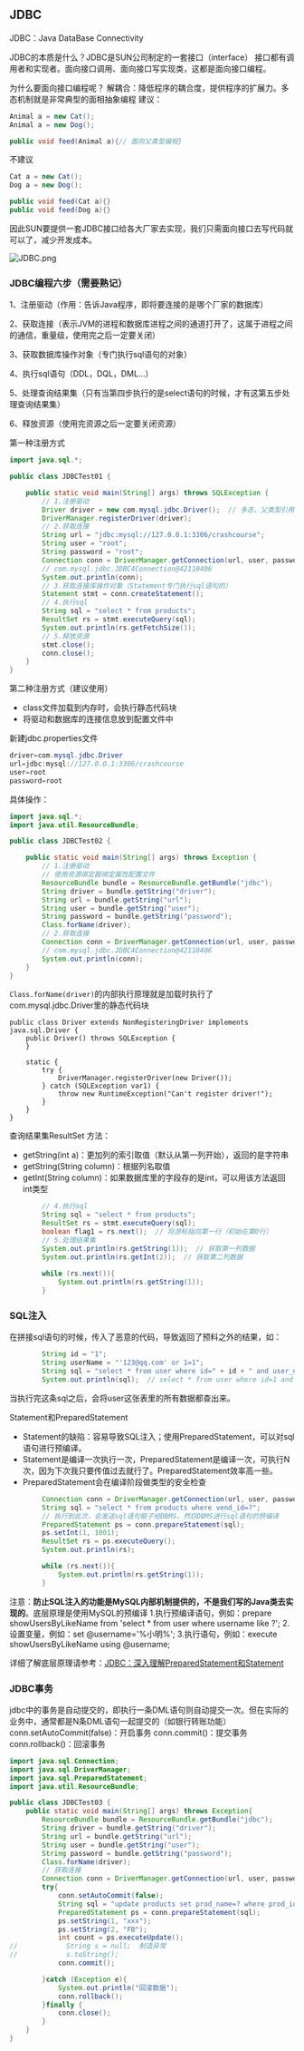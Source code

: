 ## JDBC
JDBC：Java DataBase Connectivity

JDBC的本质是什么？JDBC是SUN公司制定的一套接口（interface）
接口都有调用者和实现者。面向接口调用、面向接口写实现类，这都是面向接口编程。

为什么要面向接口编程呢？
解耦合：降低程序的耦合度，提供程序的扩展力。多态机制就是非常典型的面相抽象编程
建议：
```java
Animal a = new Cat();
Animal a = new Dog();

public void feed(Animal a){// 面向父类型编程}
```
不建议
```java
Cat a = new Cat();
Dog a = new Dog();

public void feed(Cat a){}
public void feed(Dog a){}
```
因此SUN要提供一套JDBC接口给各大厂家去实现，我们只需面向接口去写代码就可以了，减少开发成本。

![JDBC.png](https://upload-images.jianshu.io/upload_images/6853111-2c14ac2f8de5e815.png?imageMogr2/auto-orient/strip%7CimageView2/2/w/1000)


### JDBC编程六步（需要熟记）
1、注册驱动（作用：告诉Java程序，即将要连接的是哪个厂家的数据库）

2、获取连接（表示JVM的进程和数据库进程之间的通道打开了，这属于进程之间的通信，重量级，使用完之后一定要关闭）

3、获取数据库操作对象（专门执行sql语句的对象）

4、执行sql语句（DDL，DQL，DML...）

5、处理查询结果集（只有当第四步执行的是select语句的时候，才有这第五步处理查询结果集）

6、释放资源（使用完资源之后一定要关闭资源）

第一种注册方式
```java
import java.sql.*;

public class JDBCTest01 {

    public static void main(String[] args) throws SQLException {
        // 1.注册驱动
        Driver driver = new com.mysql.jdbc.Driver();  // 多态，父类型引用指向子类对象
        DriverManager.registerDriver(driver);
        // 2.获取连接
        String url = "jdbc:mysql://127.0.0.1:3306/crashcourse";
        String user = "root";
        String password = "root";
        Connection conn = DriverManager.getConnection(url, user, password);  // 多态
        // com.mysql.jdbc.JDBC4Connection@42110406
        System.out.println(conn);
        // 3.获取连接库操作对象（Statement专门执行sql语句的）
        Statement stmt = conn.createStatement();
        // 4.执行sql
        String sql = "select * from products";
        ResultSet rs = stmt.executeQuery(sql);
        System.out.println(rs.getFetchSize());
        // 5.释放资源
        stmt.close();
        conn.close();
    }
}
```

第二种注册方式（建议使用）
* class文件加载到内存时，会执行静态代码块
* 将驱动和数据库的连接信息放到配置文件中

新建jdbc.properties文件
```java
driver=com.mysql.jdbc.Driver
url=jdbc:mysql://127.0.0.1:3306/crashcourse
user=root
password=root
```
具体操作：
```java
import java.sql.*;
import java.util.ResourceBundle;

public class JDBCTest02 {

    public static void main(String[] args) throws Exception {
        // 1.注册驱动
        // 使用资源绑定器绑定属性配置文件
        ResourceBundle bundle = ResourceBundle.getBundle("jdbc");
        String driver = bundle.getString("driver");
        String url = bundle.getString("url");
        String user = bundle.getString("user");
        String password = bundle.getString("password");
        Class.forName(driver);
        // 2.获取连接
        Connection conn = DriverManager.getConnection(url, user, password);
        // com.mysql.jdbc.JDBC4Connection@42110406
        System.out.println(conn);
    }
}
```
`Class.forName(driver)`的内部执行原理就是加载时执行了com.mysql.jdbc.Driver里的静态代码块
```
public class Driver extends NonRegisteringDriver implements java.sql.Driver {
    public Driver() throws SQLException {
    }

    static {
        try {
            DriverManager.registerDriver(new Driver());
        } catch (SQLException var1) {
            throw new RuntimeException("Can't register driver!");
        }
    }
}
```

查询结果集ResultSet
方法：
* getString(int a)：更加列的索引取值（默认从第一列开始），返回的是字符串
* getString(String column)：根据列名取值
* getInt(String column)：如果数据库里的字段存的是int，可以用该方法返回int类型
```java
        // 4.执行sql
        String sql = "select * from products";
        ResultSet rs = stmt.executeQuery(sql);
        boolean flag1 = rs.next();  // 将游标指向第一行（初始在第0行）
        // 5.处理结果集
        System.out.println(rs.getString(1));  // 获取第一列数据
        System.out.println(rs.getInt(2));  // 获取第二列数据
 
        while (rs.next()){
            System.out.println(rs.getString(1));
        }
```
### SQL注入
在拼接sql语句的时候，传入了恶意的代码，导致返回了预料之外的结果，如：
```java
        String id = "1";
        String userName = "'123@qq.com' or 1=1";
        String sql = "select * from user where id=" + id + " and user_name=" + userName;
        System.out.println(sql);  // select * from user where id=1 and user_name='123@qq.com' or 1=1
```
当执行完这条sql之后，会将user这张表里的所有数据都查出来。

Statement和PreparedStatement
* Statement的缺陷：容易导致SQL注入；使用PreparedStatement，可以对sql语句进行预编译。
* Statement是编译一次执行一次，PreparedStatement是编译一次，可执行N次，因为下次我只要传值过去就行了。PreparedStatement效率高一些。
* PreparedStatement会在编译阶段做类型的安全检查


```java
        Connection conn = DriverManager.getConnection(url, user, password);）
        String sql = "select * from products where vend_id=?";
        // 执行到此次，会发送sql语句框子给DBMS，然后DBMS进行sql语句的预编译
        PreparedStatement ps = conn.prepareStatement(sql);
        ps.setInt(1, 1001);
        ResultSet rs = ps.executeQuery();
        System.out.println(rs);

        while (rs.next()){
            System.out.println(rs.getString(1));
        }
```
注意：**防止SQL注入的功能是MySQL内部机制提供的，不是我们写的Java类去实现的**。底层原理是使用MySQL的预编译
1.执行预编译语句，例如：prepare showUsersByLikeName from 'select * from user where username like ?';
2.设置变量，例如：set @username='%小明%';
3.执行语句，例如：execute showUsersByLikeName using @username;

详细了解底层原理请参考：[JDBC：深入理解PreparedStatement和Statement](https://blog.csdn.net/Marvel__Dead/article/details/69486947)

### JDBC事务
jdbc中的事务是自动提交的，即执行一条DML语句则自动提交一次。但在实际的业务中，通常都是N条DML语句一起提交的（如银行转账功能）
conn.setAutoCommit(false)：开启事务
conn.commit()：提交事务
conn.rollback()：回滚事务
```java
import java.sql.Connection;
import java.sql.DriverManager;
import java.sql.PreparedStatement;
import java.util.ResourceBundle;

public class JDBCTest03 {
    public static void main(String[] args) throws Exception{
        ResourceBundle bundle = ResourceBundle.getBundle("jdbc");
        String driver = bundle.getString("driver");
        String url = bundle.getString("url");
        String user = bundle.getString("user");
        String password = bundle.getString("password");
        Class.forName(driver);
        // 获取连接
        Connection conn = DriverManager.getConnection(url, user, password);
        try{
            conn.setAutoCommit(false);
            String sql = "update products set prod_name=? where prod_id=?";
            PreparedStatement ps = conn.prepareStatement(sql);
            ps.setString(1, "xxx");
            ps.setString(2, "FB");
            int count = ps.executeUpdate();
//            String s = null;  制造异常
//            s.toString();
            conn.commit();

        }catch (Exception e){
            System.out.println("回滚数据");
            conn.rollback();
        }finally {
            conn.close();
        }
    }
}

```

